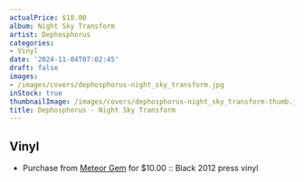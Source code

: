 ```yaml
---
actualPrice: $10.00
album: Night Sky Transform
artist: Dephosphorus
categories:
- Vinyl
date: '2024-11-04T07:02:45'
draft: false
images:
- /images/covers/dephosphorus-night_sky_transform.jpg
inStock: true
thumbnailImage: /images/covers/dephosphorus-night_sky_transform-thumb.jpg
title: Dephosphorus - Night Sky Transform
---
```


## Vinyl
* Purchase from [Meteor Gem](https://meteor-gem.com/products/used-dephosphorus-night-sky-transform-lp) for $10.00 :: Black 2012 press vinyl
